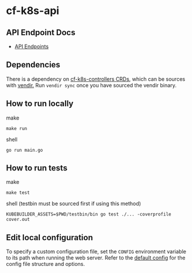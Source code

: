 # cf-k8s-api

## API Endpoint Docs
- [API Endpoints](docs/api.md)

## Dependencies
There is a dependency on [cf-k8s-controllers CRDs](https://github.com/cloudfoundry/cf-k8s-controllers), which can be sources with [vendir.](https://carvel.dev/vendir/) Run `vendir sync` once you have sourced the vendir binary.

## How to run locally
make
```make
make run
```
shell
```shell
go run main.go
```

## How to run tests
make
```make
make test
```
shell (testbin must be sourced first if using this method)
```shell
KUBEBUILDER_ASSETS=$PWD/testbin/bin go test ./... -coverprofile cover.out
```

## Edit local configuration
To specify a custom configuration file, set the `CONFIG` environment variable to its path when running the web server.
Refer to the [default config](config.json) for the config file structure and options.